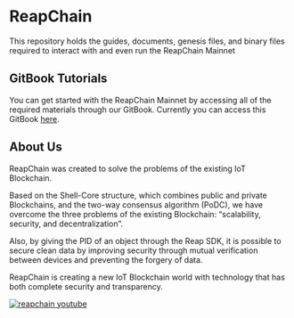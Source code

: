 # ReapChain

This repository holds the guides, documents, genesis files, and binary files required to interact with and even run the ReapChain Mainnet

## GitBook Tutorials

You can get started with the ReapChain Mainnet by accessing all of the required materials through our GitBook. Currently you can access this GitBook [here](https://reapchain.gitbook.io/mainnet/).

## About Us

ReapChain was created to solve the problems of the existing IoT Blockchain.

Based on the Shell-Core structure, which combines public and private Blockchains, and the two-way consensus algorithm (PoDC), we have overcome the three problems of the existing Blockchain: “scalability, security, and decentralization”.

Also, by giving the PID of an object through the Reap SDK, it is possible to secure clean data by improving security through mutual verification between devices and preventing the forgery of data.

ReapChain is creating a new IoT Blockchain world with technology that has both complete security and transparency.

[![reapchain youtube](https://img.youtube.com/vi/0VdbTC2w5D8/sddefault.jpg)](https://www.youtube.com/watch?v=0VdbTC2w5D8)
